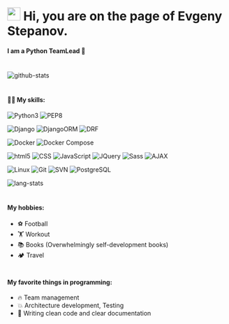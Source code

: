<h1><img src="https://emojis.slackmojis.com/emojis/images/1531849430/4246/blob-sunglasses.gif?1531849430" width="30"/> Hi, you are on the page of Evgeny Stepanov.</h1>

#### I am a Python TeamLead 🐍
[1]: https://habr.com/ru/company/pvs-studio/blog/584962/ "here"

#
![github-stats](https://github-readme-stats.vercel.app/api?username=OsnovaDT&show_icons=true&count_private=true&theme=dark)

#
#### 👨‍💻 My skills:
<p>
  <img alt="Python3" src="https://img.shields.io/badge/-Python3-blue?style=flat-square&logo=python&logoColor=white" />
  <img alt="PEP8" src="https://img.shields.io/badge/-PEP8-blue?style=flat-square&logo=python&logoColor=white" />
</p>

<p>
  <img alt="Django" src="https://img.shields.io/badge/-Django-074c32?style=flat-square&logo=django&logoColor=white" />
  <img alt="DjangoORM" src="https://img.shields.io/badge/-DjangoORM-074c32?style=flat-square&logo=django&logoColor=white" />
  <img alt="DRF" src="https://img.shields.io/badge/-DRF-074c32?style=flat-square&logo=django&logoColor=white" />
</p>

<p>
  <img alt="Docker" src="https://img.shields.io/badge/-Docker-46a2f1?style=flat-square&logo=docker&logoColor=white" />
  <img alt="Docker Compose" src="https://img.shields.io/badge/-Docker Compose-46a2f1?style=flat-square&logo=docker&logoColor=white" />
</p>

<p>
  <img alt="html5" src="https://img.shields.io/badge/-HTML5-E34F26?style=flat-square&logo=html5&logoColor=white" />
  <img alt="CSS" src="https://img.shields.io/badge/-CSS-2987c5?style=flat-square&logo=css&logoColor=white" />
  <img alt="JavaScript" src="https://img.shields.io/badge/-JavaScript-fae043?style=flat-square&logo=javascript&logoColor=white" />
  <img alt="JQuery" src="https://img.shields.io/badge/-JQuery-0968ac?style=flat-square&logo=jquery&logoColor=white" />
  <img alt="Sass" src="https://img.shields.io/badge/-Sass-CC6699?style=flat-square&logo=sass&logoColor=white" />
  <img alt="AJAX" src="https://img.shields.io/badge/-AJAX-208dc6?style=flat-square&logo=ajax&logoColor=white" />
</p>

<p>
  <img alt="Linux" src="https://img.shields.io/badge/-Linux-000?style=flat-square&logo=linux&logoColor=white" />
  <img alt="Git" src="https://img.shields.io/badge/-Git-F05032?style=flat-square&logo=git&logoColor=white" />
  <img alt="SVN" src="https://img.shields.io/badge/-SVN-7b9cc7?style=flat-square&logo=subversion&logoColor=white" />
  <img alt="PostgreSQL" src="https://img.shields.io/badge/-PostgreSQL-26678e?style=flat-square&logo=postgresql&logoColor=white" />
</p>

![lang-stats](https://github-readme-stats.vercel.app/api/top-langs/?username=OsnovaDT&langs_count=10&layout=compact&hide=html&theme=dark)

#
#### My hobbies:
* ⚽ Football
* 🏋️‍ Workout
* 📚 Books (Overwhelmingly self-development books)
* 🏕 Travel

#
#### My favorite things in programming:
* 🔥 Team management
* 💥 Architecture development, Testing
* 📝 Writing clean code and clear documentation
